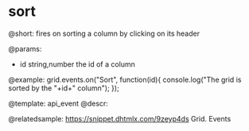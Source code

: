 sort
=============

@short:
fires on sorting a column by clicking on its header

@params:
- id	string,number	the id of a column


@example:
grid.events.on("Sort", function(id){
    console.log("The grid is sorted by the "+id+" column");
});


@template: api_event
@descr:

@relatedsample:
https://snippet.dhtmlx.com/9zeyp4ds	Grid. Events

